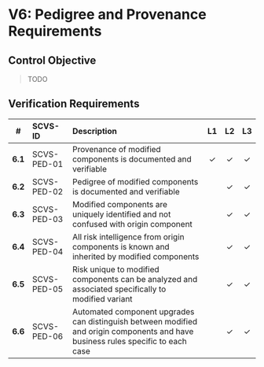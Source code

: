 # V6: Pedigree and Provenance Requirements

## Control Objective

> TODO

<div style="page-break-after: always;"> 
</div>

## Verification Requirements

| # | SCVS-ID | Description | L1 | L2 | L3 |
| :---: | :--- | :--- | :---: | :---: | :---: |
| **6.1** | SCVS-PED-01 | Provenance of modified components is documented and verifiable | ✓ | ✓ | ✓ |
| **6.2** | SCVS-PED-02 | Pedigree of modified components is documented and verifiable | | ✓ | ✓ |
| **6.3** | SCVS-PED-03 | Modified components are uniquely identified and not confused with origin component | | ✓ | ✓ |
| **6.4** | SCVS-PED-04 | All risk intelligence from origin components is known and inherited by modified components | | ✓ | ✓ |
| **6.5** | SCVS-PED-05 | Risk unique to modified components can be analyzed and associated specifically to modified variant | | ✓ | ✓ |
| **6.6** | SCVS-PED-06 | Automated component upgrades can distinguish between modified and origin components and have business rules specific to each case | | ✓ | ✓ |

